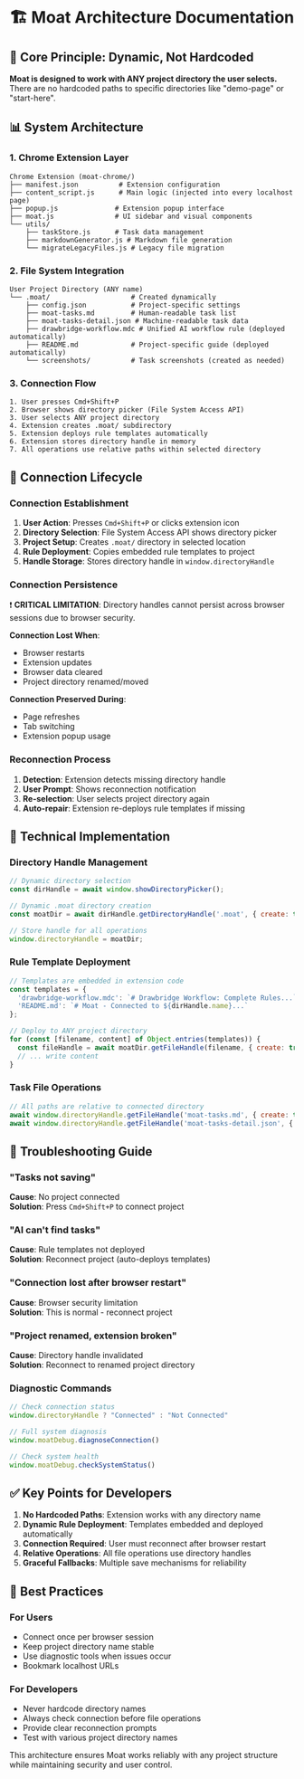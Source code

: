 # 🏗 Moat Architecture Documentation

## 🎯 Core Principle: Dynamic, Not Hardcoded

**Moat is designed to work with ANY project directory the user selects.** There are no hardcoded paths to specific directories like "demo-page" or "start-here".

## 📊 System Architecture

### **1. Chrome Extension Layer**
```
Chrome Extension (moat-chrome/)
├── manifest.json          # Extension configuration
├── content_script.js      # Main logic (injected into every localhost page)
├── popup.js              # Extension popup interface
├── moat.js               # UI sidebar and visual components
└── utils/
    ├── taskStore.js      # Task data management
    ├── markdownGenerator.js # Markdown file generation
    └── migrateLegacyFiles.js # Legacy file migration
```

### **2. File System Integration**
```
User Project Directory (ANY name)
└── .moat/                    # Created dynamically
    ├── config.json           # Project-specific settings
    ├── moat-tasks.md         # Human-readable task list
    ├── moat-tasks-detail.json # Machine-readable task data
    ├── drawbridge-workflow.mdc # Unified AI workflow rule (deployed automatically)
    ├── README.md             # Project-specific guide (deployed automatically)
    └── screenshots/          # Task screenshots (created as needed)
```

### **3. Connection Flow**
```
1. User presses Cmd+Shift+P
2. Browser shows directory picker (File System Access API)
3. User selects ANY project directory
4. Extension creates .moat/ subdirectory
5. Extension deploys rule templates automatically
6. Extension stores directory handle in memory
7. All operations use relative paths within selected directory
```

## 🔄 Connection Lifecycle

### **Connection Establishment**
1. **User Action**: Presses `Cmd+Shift+P` or clicks extension icon
2. **Directory Selection**: File System Access API shows directory picker
3. **Project Setup**: Creates `.moat/` directory in selected location
4. **Rule Deployment**: Copies embedded rule templates to project
5. **Handle Storage**: Stores directory handle in `window.directoryHandle`

### **Connection Persistence**
❗ **CRITICAL LIMITATION**: Directory handles cannot persist across browser sessions due to browser security.

**Connection Lost When**:
- Browser restarts
- Extension updates
- Browser data cleared
- Project directory renamed/moved

**Connection Preserved During**:
- Page refreshes
- Tab switching
- Extension popup usage

### **Reconnection Process**
1. **Detection**: Extension detects missing directory handle
2. **User Prompt**: Shows reconnection notification
3. **Re-selection**: User selects project directory again
4. **Auto-repair**: Extension re-deploys rule templates if missing

## 🔧 Technical Implementation

### **Directory Handle Management**
```javascript
// Dynamic directory selection
const dirHandle = await window.showDirectoryPicker();

// Dynamic .moat directory creation
const moatDir = await dirHandle.getDirectoryHandle('.moat', { create: true });

// Store handle for all operations
window.directoryHandle = moatDir; 
```

### **Rule Template Deployment**
```javascript
// Templates are embedded in extension code
const templates = {
  'drawbridge-workflow.mdc': `# Drawbridge Workflow: Complete Rules...`,
  'README.md': `# Moat - Connected to ${dirHandle.name}...`
};

// Deploy to ANY project directory
for (const [filename, content] of Object.entries(templates)) {
  const fileHandle = await moatDir.getFileHandle(filename, { create: true });
  // ... write content
}
```

### **Task File Operations**
```javascript
// All paths are relative to connected directory
await window.directoryHandle.getFileHandle('moat-tasks.md', { create: true });
await window.directoryHandle.getFileHandle('moat-tasks-detail.json', { create: true });
```

## 🐛 Troubleshooting Guide

### **"Tasks not saving"**
**Cause**: No project connected  
**Solution**: Press `Cmd+Shift+P` to connect project

### **"AI can't find tasks"**
**Cause**: Rule templates not deployed  
**Solution**: Reconnect project (auto-deploys templates)

### **"Connection lost after browser restart"**
**Cause**: Browser security limitation  
**Solution**: This is normal - reconnect project

### **"Project renamed, extension broken"**
**Cause**: Directory handle invalidated  
**Solution**: Reconnect to renamed project directory

### **Diagnostic Commands**
```javascript
// Check connection status
window.directoryHandle ? "Connected" : "Not Connected"

// Full system diagnosis  
window.moatDebug.diagnoseConnection()

// Check system health
window.moatDebug.checkSystemStatus()
```

## ✅ Key Points for Developers

1. **No Hardcoded Paths**: Extension works with any directory name
2. **Dynamic Rule Deployment**: Templates embedded and deployed automatically  
3. **Connection Required**: User must reconnect after browser restart
4. **Relative Operations**: All file operations use directory handles
5. **Graceful Fallbacks**: Multiple save mechanisms for reliability

## 🚀 Best Practices

### **For Users**
- Connect once per browser session
- Keep project directory name stable
- Use diagnostic tools when issues occur
- Bookmark localhost URLs

### **For Developers**
- Never hardcode directory names
- Always check connection before file operations
- Provide clear reconnection prompts
- Test with various project directory names

This architecture ensures Moat works reliably with any project structure while maintaining security and user control. 